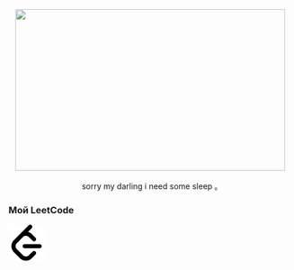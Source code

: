 <div align="center">
  <img src="https://media4.giphy.com/media/v1.Y2lkPTc5MGI3NjExaWltbm9mdXh6d2NtMjg1Nnh5eTd1NTk5aWkydzBob28wMHdrZXZhaCZlcD12MV9pbnRlcm5hbF9naWZfYnlfaWQmY3Q9Zw/ixYZCfUmYdcmfjyhgY/giphy.gif" width="480" height="287"/>
  
  sorry my darling i need some sleep ｡
</div>

### Мой LeetCode

[![website](./logo/leetcode.svg)](https://leetcode.com/u/apartapatia/)
